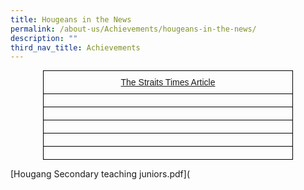 ```yaml
---
title: Hougeans in the News
permalink: /about-us/Achievements/hougeans-in-the-news/
description: ""
third_nav_title: Achievements
---
```

<style type="text/css">
.tg  {border-collapse:collapse;border-spacing:0;margin:0px auto;}
.tg td{border-color:black;border-style:solid;border-width:1px;font-family:Arial, sans-serif;font-size:14px;
  overflow:hidden;padding:10px 5px;word-break:normal;}
.tg th{border-color:black;border-style:solid;border-width:1px;font-family:Arial, sans-serif;font-size:14px;
  font-weight:normal;overflow:hidden;padding:10px 5px;word-break:normal;}
.tg .tg-baqh{text-align:center;vertical-align:top}
</style>
<table class="tg" style="undefined;table-layout: fixed; width: 400px">
<colgroup>
<col style="width: 400px">
</colgroup>
<tbody>
  <tr>
    <td class="tg-baqh"><a href="#1">The Straits Times Article</a></td>
  </tr>
  <tr>
    <td class="tg-baqh"></td>
  </tr>
  <tr>
    <td class="tg-baqh"></td>
  </tr>
  <tr>
    <td class="tg-baqh"></td>
  </tr>
  <tr>
    <td class="tg-baqh"></td>
  </tr>
  <tr>
    <td class="tg-baqh"></td>
  </tr>
</tbody>
</table>


<a id="1"></a>

[Hougang Secondary teaching juniors.pdf]([](/files/Hougang%20Secondary%20%20teaching%20juniors.pdf)